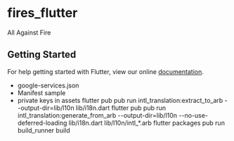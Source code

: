 # fires_flutter

All Against Fire

## Getting Started

For help getting started with Flutter, view our online
[documentation](https://flutter.io/).


- google-services.json
- Manifest sample
- private keys in assets
flutter pub pub run intl_translation:extract_to_arb --output-dir=lib/l10n lib/i18n.dart
flutter pub pub run intl_translation:generate_from_arb --output-dir=lib/l10n --no-use-deferred-loading lib/i18n.dart lib/l10n/intl_*.arb 
flutter packages pub run build_runner build
